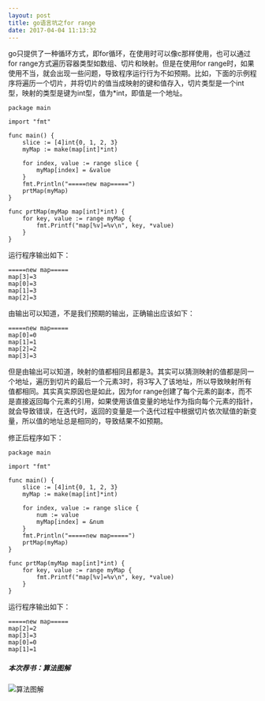 ```yaml
---
layout: post
title: go语言坑之for range
date: 2017-04-04 11:13:32
---
```


go只提供了一种循环方式，即for循环，在使用时可以像c那样使用，也可以通过for range方式遍历容器类型如数组、切片和映射。但是在使用for range时，如果使用不当，就会出现一些问题，导致程序运行行为不如预期。比如，下面的示例程序将遍历一个切片，并将切片的值当成映射的键和值存入，切片类型是一个int型，映射的类型是键为int型，值为*int，即值是一个地址。

```
package main

import "fmt"

func main() {
    slice := [4]int{0, 1, 2, 3}
    myMap := make(map[int]*int)

    for index, value := range slice {
        myMap[index] = &value
    }
    fmt.Println("=====new map=====")
    prtMap(myMap)
}

func prtMap(myMap map[int]*int) {
    for key, value := range myMap {
        fmt.Printf("map[%v]=%v\n", key, *value)
    }
}

```

运行程序输出如下：

```
=====new map=====
map[3]=3
map[0]=3
map[1]=3
map[2]=3
```

由输出可以知道，不是我们预期的输出，正确输出应该如下：

```
=====new map=====
map[0]=0
map[1]=1
map[2]=2
map[3]=3
```

但是由输出可以知道，映射的值都相同且都是3。其实可以猜测映射的值都是同一个地址，遍历到切片的最后一个元素3时，将3写入了该地址，所以导致映射所有值都相同。其实真实原因也是如此，因为for range创建了每个元素的副本，而不是直接返回每个元素的引用，如果使用该值变量的地址作为指向每个元素的指针，就会导致错误，在迭代时，返回的变量是一个迭代过程中根据切片依次赋值的新变量，所以值的地址总是相同的，导致结果不如预期。

修正后程序如下：

```
package main

import "fmt"

func main() {
    slice := [4]int{0, 1, 2, 3}
    myMap := make(map[int]*int)

    for index, value := range slice {
        num := value
        myMap[index] = &num
    }
    fmt.Println("=====new map=====")
    prtMap(myMap)
}

func prtMap(myMap map[int]*int) {
    for key, value := range myMap {
        fmt.Printf("map[%v]=%v\n", key, *value)
    }
}

```

运行程序输出如下：

```
=====new map=====
map[2]=2
map[3]=3
map[0]=0
map[1]=1
```

##### 本次荐书：算法图解

![算法图解](https://img12.360buyimg.com/n1/s200x200_jfs/t4441/51/502096557/410964/9aebd688/58d0d679Nbe7f7fd2.jpg)

